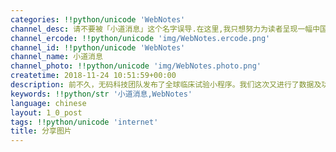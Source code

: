 ```yaml
---
categories: !!python/unicode 'WebNotes'
channel_desc: 请不要被「小道消息」这个名字误导.在这里,我只想努力为读者呈现一幅中国互联网的清明上河图.
channel_ercode: !!python/unicode 'img/WebNotes.ercode.png'
channel_id: !!python/unicode 'WebNotes'
channel_name: 小道消息
channel_photo: !!python/unicode 'img/WebNotes.photo.png'
createtime: 2018-11-24 10:51:59+00:00
description: 前不久，无码科技团队发布了全球临床试验小程序。我们这次又进行了数据及功能的更新。\n\n希望你知道，但愿你永远不需要。
keywords: !!python/str '小道消息,WebNotes'
language: chinese
layout: 1_0_post
tags: !!python/unicode 'internet'
title: 分享图片
---
```

<div id="js_content">
<p class="share_notice" id="js_image_desc" lang="en">
</p>
<div class="share_media" id="img_list">
<img alt="" src="{{ '/img/ow5rEn8QGlHEhAJaMK3IJIfiaBQtibHxd3NVduMaboJSMpreCiaEC8Ts6hdSbKlGIss3kPPydQb5qFoQFUzeic87OQ.jpeg' | prepend: site.img | replace: '//','/' }}"/>
</div>
</div>